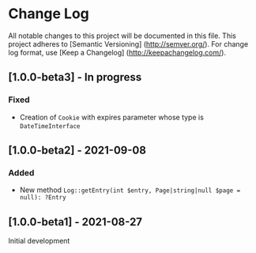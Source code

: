 # Change Log

All notable changes to this project will be documented in this file.
This project adheres to [Semantic Versioning] (http://semver.org/).
For change log format, use [Keep a Changelog] (http://keepachangelog.com/).

## [1.0.0-beta3] - In progress

### Fixed

- Creation of `Cookie` with expires parameter whose type is `DateTimeInterface`

## [1.0.0-beta2] - 2021-09-08

### Added

- New method `Log::getEntry(int $entry, Page|string|null $page = null): ?Entry`

## [1.0.0-beta1] - 2021-08-27

Initial development
